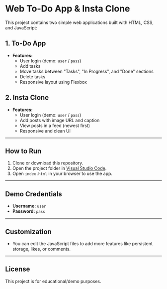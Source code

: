 # Web To-Do App & Insta Clone

This project contains two simple web applications built with HTML, CSS, and JavaScript:

## 1. To-Do App

- **Features:**
  - User login (demo: `user` / `pass`)
  - Add tasks
  - Move tasks between "Tasks", "In Progress", and "Done" sections
  - Delete tasks
  - Responsive layout using Flexbox

## 2. Insta Clone

- **Features:**
  - User login (demo: `user` / `pass`)
  - Add posts with image URL and caption
  - View posts in a feed (newest first)
  - Responsive and clean UI

---

## How to Run

1. Clone or download this repository.
2. Open the project folder in [Visual Studio Code](https://code.visualstudio.com/).
3. Open `index.html` in your browser to use the app.

---

## Demo Credentials

- **Username:** `user`
- **Password:** `pass`

---

## Customization

- You can edit the JavaScript files to add more features like persistent storage, likes, or comments.

---

## License

This project is for educational/demo purposes.
